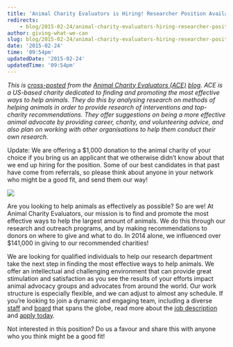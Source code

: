 ```yaml
---
title: 'Animal Charity Evaluators is Hiring! Researcher Position Available'
redirects:
    - blog/2015-02-24/animal-charity-evaluators-hiring-researcher-position-available
author: giving-what-we-can
slug: blog/2015-02-24/animal-charity-evaluators-hiring-researcher-position-available
date: '2015-02-24'
time: '09:54pm'
updatedDate: '2015-02-24'
updatedTime: '09:54pm'
---
```

_This is [cross-posted](http://www.animalcharityevaluators.org/blog/ace-is-hiring-researcher-position-available/) from the [Animal Charity Evaluators (ACE)](http://www.animalcharityevaluators.org/) [blog](http://www.animalcharityevaluators.org/blog/). ACE is a US-based charity dedicated to finding and promoting the most effective ways to help animals. They do this by analysing research on methods of helping animals in order to provide research of interventions and top-charity recommendations. They offer suggestions on being a more effective animal advocate by providing career, charity, and volunteering advice, and also plan on working with other organisations to help them conduct their own research._

Update: We are offering a $1,000 donation to the animal charity of your choice if you bring us an applicant that we otherwise didn’t know about that we end up hiring for the position. Some of our best candidates in that past have come from referrals, so please think about anyone in your network who might be a good fit, and send them our way!

![](/images/uploads/now-hiring-green.png)

Are you looking to help animals as effectively as possible? So are we! At Animal Charity Evaluators, our mission is to find and promote the most effective ways to help the largest amount of animals. We do this through our research and outreach programs, and by making recommendations to donors on where to give and what to do. In 2014 alone, we influenced over $141,000 in giving to our recommended charities!

We are looking for qualified individuals to help our research department take the next step in finding the most effective ways to help animals. We offer an intellectual and challenging environment that can provide great stimulation and satisfaction as you see the results of your efforts impact animal advocacy groups and advocates from around the world. Our work structure is especially flexible, and we can adjust to almost any schedule. If you’re looking to join a dynamic and engaging team, including a diverse [staff](http://www.animalcharityevaluators.org/about/meet-our-team/) and [board](http://www.animalcharityevaluators.org/about/meet-our-team/board-of-directors/) that spans the globe, read more about the [job description](http://www.animalcharityevaluators.org/wp-content/uploads/2015/02/ACEResearcherjobdescription_2014.pdf) and [apply today](http://www.animalcharityevaluators.org/researcher-position-application/).

Not interested in this position? Do us a favour and share this with anyone who you think might be a good fit!